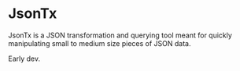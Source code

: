 # JsonTx

JsonTx is a JSON transformation and querying tool meant for quickly manipulating
small to medium size pieces of JSON data.

Early dev.